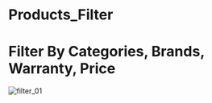 # Products_Filter

# Filter By Categories, Brands, Warranty, Price

![filter_01](https://github.com/HasanKazem22/Products_Filter/assets/98735827/577fe9f4-27b6-4eb9-97ad-2f61dc9f38c8)
